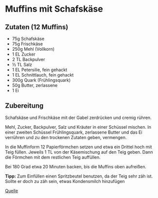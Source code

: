 Muffins mit Schafskäse
======================

Zutaten (12 Muffins)
--------------------

* 75g Schafskäse
* 75g Frischkäse
* 250g Mehl (Vollkorn)
* 1 EL Zucker
* 2 TL Backpulver
* ½ TL Salz
* 1 EL Petersilie, fein gehackt
* 1 EL Schnittlauch, fein gehackt
* 300g Quark (Frühlingsquark)
* 50g Butter, zerlassene
* 1 Ei

Zubereitung
-----------

Schafskäse und Frischkäse mit der Gabel zerdrücken und cremig rühren. 

Mehl, Zucker, Backpulver, Salz und Kräuter in einer Schüssel mischen. In einer zweiten Schüssel Frühlingsquark, zerlassene Butter und das Ei verrühren und zu den trockenen Zutaten geben, vermengen. 

In die Muffinform 12 Papierförmchen setzen und etwa ein Drittel hoch mit Teig füllen. Jeweils 1 TL von der Käsemischung auf den Teig geben. Dann die Förmchen mit dem restlichen Teig auffüllen. 

Bei 180 Grad etwa 20 Minuten backen, bis die Muffins oben aufreißen.

**Tipp:** Zum Einfüllen einen Spritzbeutel benutzen, da der Teig sehr zäh ist.
Sollte er doch zu zäh sein, etwas Kondensmilch hinzufügen

[Quelle](http://www.chefkoch.de/rezepte/784461181717133/Muffins-mit-Schafskaese.html)
